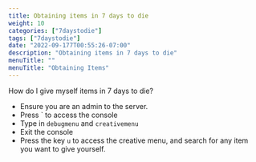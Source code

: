 ```yaml
---
title: Obtaining items in 7 days to die
weight: 10
categories: ["7daystodie"]
tags: ["7daystodie"]
date: "2022-09-177T00:55:26-07:00"
description: "Obtaining items in 7 days to die"
menuTitle: ""
menuTitle: "Obtaining Items"
---
```


How do I give myself items in 7 days to die?
<!--more-->

- Ensure you are an admin to the server.
- Press ` to access the console
- Type in `debugmenu` and `creativemenu`
- Exit the console
- Press the key `u` to access the creative menu, and search for any item you want to give yourself.